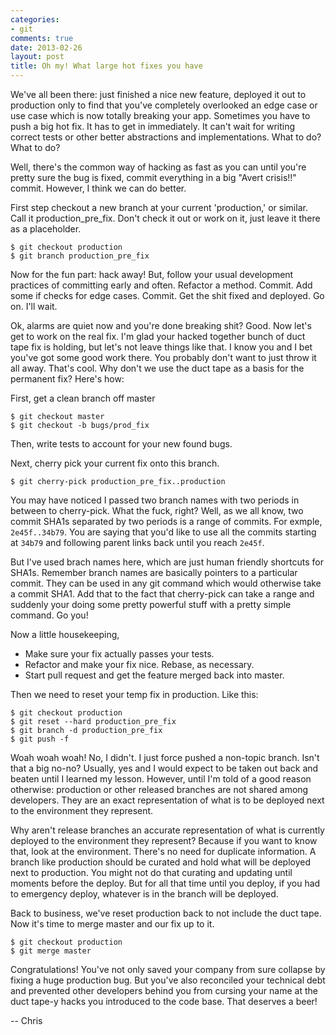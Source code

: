 ```yaml
---
categories:
- git
comments: true
date: 2013-02-26
layout: post
title: Oh my! What large hot fixes you have
---
```


We've all been there: just finished a nice new feature, deployed it out
to production only to find that you've completely overlooked an edge
case or use case which is now totally breaking your app. Sometimes you
have to push a big hot fix. It has to get in immediately. It can't wait
for writing correct tests or other better abstractions and
implementations. What to do? What to do?

<!--more-->

Well, there's the common way of hacking as fast as you can until you're
pretty sure the bug is fixed, commit everything in a big "Avert
crisis!!" commit. However, I think we can do better.

First step checkout a new branch at your current 'production,' or
similar. Call it production_pre_fix. Don't check it out or work on it,
just leave it there as a placeholder.

    $ git checkout production
    $ git branch production_pre_fix

Now for the fun part: hack away! But, follow your usual development
practices of committing early and often. Refactor a method. Commit.
Add some if checks for edge cases. Commit. Get the shit fixed and
deployed. Go on. I'll wait.

Ok, alarms are quiet now and you're done breaking shit? Good. Now
let's get to work on the real fix. I'm glad your hacked together bunch
of duct tape fix is holding, but let's not leave things like that. I
know you and I bet you've got some good work there. You probably don't
want to just throw it all away. That's cool. Why don't we use the duct
tape as a basis for the permanent fix? Here's how:

First, get a clean branch off master

    $ git checkout master
    $ git checkout -b bugs/prod_fix

Then, write tests to account for your new found bugs.

Next, cherry pick your current fix onto this branch.

    $ git cherry-pick production_pre_fix..production

You may have noticed I passed two branch names with two periods in between to cherry-pick. What the fuck, right? Well, as we all know, two commit SHA1s separated by two periods is a range of commits. For exmple, <code>2e45f..34b79</code>. You are saying that you'd like to use all the commits starting at <code>34b79</code> and following parent links back until you reach <code>2e45f</code>. 

But I've used brach names here, which are just human friendly shortcuts
for SHA1s. Remember branch names are basically pointers to a particular
commit. They can be used in any git command which would otherwise take
a commit SHA1. Add that to the fact that cherry-pick can take a range
and suddenly your doing some pretty powerful stuff with a pretty simple
command. Go you!

Now a little housekeeping,

* Make sure your fix actually passes your tests.
* Refactor and make your fix nice. Rebase, as necessary.
* Start pull request and get the feature merged back into master.


Then we need to reset your temp fix in production. Like this:

    $ git checkout production
    $ git reset --hard production_pre_fix
    $ git branch -d production_pre_fix
    $ git push -f

Woah woah woah! No, I didn't. I just force pushed a non-topic branch.
Isn't that a big no-no? Usually, yes and I would expect to be taken out
back and beaten until I learned my lesson. However, until I'm told of
a good reason otherwise: production or other released branches are not
shared among developers. They are an exact representation of what is
to be deployed next to the environment they represent.

Why aren't release branches an accurate representation of what is
currently deployed to the environment they represent? Because if you
want to know that, look at the environment. There's no need for
duplicate information. A branch like production should be curated and
hold what will be deployed next to production. You might not do that
curating and updating until moments before the deploy. But for all
that time until you deploy, if you had to emergency deploy, whatever
is in the branch will be deployed.

Back to business, we've reset production back to not include the duct
tape. Now it's time to merge master and our fix up to it.

    $ git checkout production
    $ git merge master

Congratulations! You've not only saved your company from sure collapse
by fixing a huge production bug. But you've also reconciled your
technical debt and prevented other developers behind you from cursing
your name at the duct tape-y hacks you introduced to the code base.
That deserves a beer!

-- Chris
